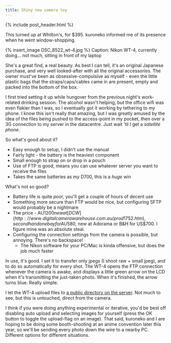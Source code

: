 ```yaml
---
title: Shiny new camera toy
---
```


{% include post_header.html %}

This turned up at Whilton's, for $395. kuroneko informed me of its presence when he went window-shopping.

{% insert_image DSC_8522_wt-4.jpg %}
Caption: Nikon WT-4, currently doing... not much, sitting in front of my laptop

She's a great find, a real beauty. As best I can tell, it's an original Japanese purchase, and very well looked-after with all the original accessories. The owner must've been as obsessive-compulsive as myself - even the little plastic bags that the straps/caps/cables came in are present, empty and packed into the bottom of the box.

I first tried setting it up while hungover from the previous night's work-related drinking session. The alcohol wasn't helping, but the office wifi was even flakier than I was, so I eventually got it working by tethering to my phone. I know this isn't really that amazing, but I was greatly amused by the idea of the files being pushed to the access-point in my pocket, then over a 3G connection to my server in the datacentre. Just wait 'til I get a *satellite phone*.

So what's good about it?

* Easy enough to setup, I didn't use the manual
* Fairly light - the battery is the heaviest component
* Small enough to strap on or drop in a pouch
* Use of FTP is good, means you can use whatever server you want to receive the files
* Takes the same batteries as my D700, this is a *huge* win

What's not so good?

* Battery life is quite poor, you'll get a couple of hours of decent use
* Something more secure than FTP would be nice, but configuring SFTP would probably be a nightmare
* The price - AU$1200 new at [DCW](http://www.digitalcamerawarehouse.com.au/prod1752.htm), secondhand on ebay for AU$580, new at Adorama or B&H for US$700. I figure mine was an absolute steal.
* Configuring the connection settings from the camera is possible, but annoying. There's no backspace!
    * The Nikon software for your PC/Mac is kinda offensive, but does the job much faster

In use, it's good. I set it to transfer only jpegs (I shoot raw + small jpeg), and to do so automatically for every shot. The WT-4 opens the FTP connection whenever the camera is awake, and displays a little green arrow on the LCD when it's transmitting the just-taken photo. When it's finished, the arrow turns blue. Really simple.

I let the WT-4 upload files to [a public directory on the server](http://furinkan.meidokon.net/img/wt4/). Not much to see, but this is untouched, direct from the camera.

I think if you were doing anything experimental or iterative, you'd be best off disabling auto upload and selecting images for yourself (press the OK button to toggle the upload-flag on an image). That said, kuroneko and I are hoping to be doing some booth-shooting at an anime convention later this year, so we'll be sending every photo down the wire to a nearby PC. Different options for different situations.
